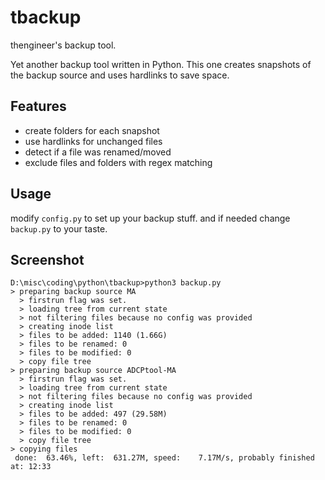 tbackup
=======

thengineer's backup tool.

Yet another backup tool written in Python. This one creates snapshots of the backup source and uses hardlinks to save space.

Features
------------

* create folders for each snapshot
* use hardlinks for unchanged files
* detect if a file was renamed/moved
* exclude files and folders with regex matching



Usage
---------
modify `config.py` to set up your backup stuff. and if needed change `backup.py` to your taste.


Screenshot
-----------

	D:\misc\coding\python\tbackup>python3 backup.py
	> preparing backup source MA
	  > firstrun flag was set.
	  > loading tree from current state
	  > not filtering files because no config was provided
	  > creating inode list
	  > files to be added: 1140 (1.66G)
	  > files to be renamed: 0
	  > files to be modified: 0
	  > copy file tree
	> preparing backup source ADCPtool-MA
	  > firstrun flag was set.
	  > loading tree from current state
	  > not filtering files because no config was provided
	  > creating inode list
	  > files to be added: 497 (29.58M)
	  > files to be renamed: 0
	  > files to be modified: 0
	  > copy file tree
	> copying files
	 done:  63.46%, left:  631.27M, speed:    7.17M/s, probably finished at: 12:33
